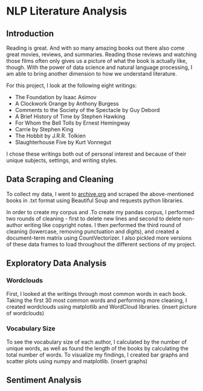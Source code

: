 # NLP Literature Analysis

## Introduction
Reading is great. And with so many amazing books out there also come great movies, reviews, and summaries. Reading those reviews and watching those films often only gives us a picture of what the book is actually like, though. With the power of data science and natural language processing, I am able to bring another dimension to how we understand literature.

For this project, I look at the following eight writings:
- The Foundation by Isaac Asimov
- A Clockwork Orange by Anthony Burgess
- Comments to the Society of the Spectacle by Guy Debord 
- A Brief History of Time by Stephen Hawking 
- For Whom the Bell Tolls by Ernest Hemingway
- Carrie by Stephen King 
- The Hobbit by J.R.R. Tolkien
- Slaughterhouse Five by Kurt Vonnegut

I chose these writings both out of personal interest and because of their unique subjects, settings, and writing styles. 

## Data Scraping and Cleaning
To collect my data, I went to [archive.org](https://archive.org/) and scraped the above-mentioned books in .txt format using Beautiful Soup and requests python libraries. 

In order to create my corpus and .To create my pandas corpus, I performed two rounds of cleaning - first to delete new lines and second to delete non-author writing like copyright notes. I then performed the third round of cleaning (lowercase, removing punctuation and digits), and created a document-term matrix using CountVectorizer. I also pickled more versions of these data frames to load throughout the different sections of my project.

## Exploratory Data Analysis

### Wordclouds
First, I looked at the writings through most common words in each book. Taking the first 30 most common words and performing more cleaning, I created wordclouds using matplotlib and WordCloud libraries. 
(insert picture of wordclouds)


### Vocabulary Size
To see the vocabulary size of each author, I calculated by the number of unique words, as well as found the length of the books by calculating the total number of words. To visualize my findings, I created bar graphs and scatter plots using numpy and matplotlib. 
(insert graphs)

## Sentiment Analysis
